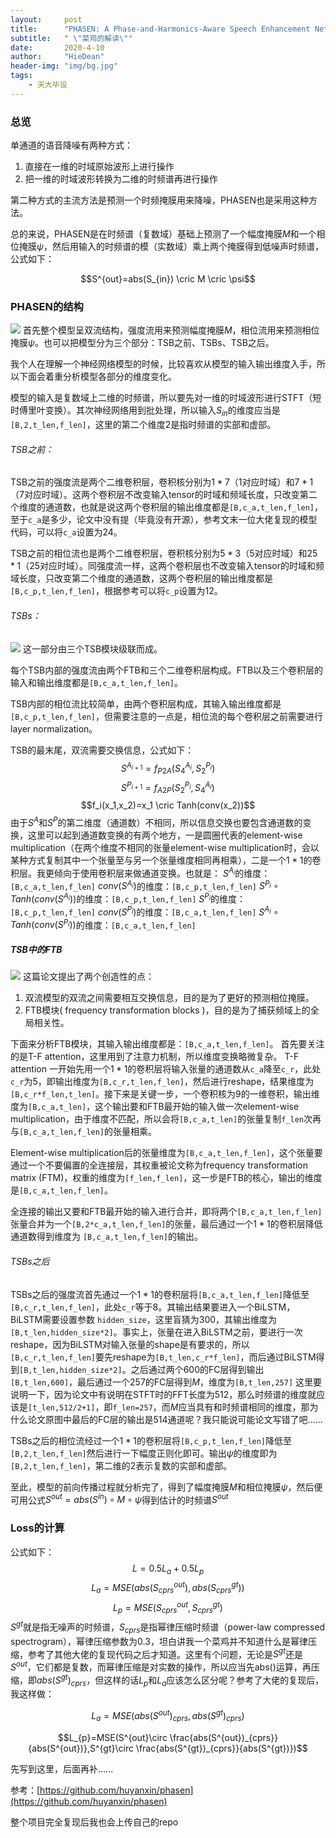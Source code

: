 ```yaml
---
layout:     post
title:      "PHASEN: A Phase-and-Harmonics-Aware Speech Enhancement Network 论文解读"
subtitle:   " \"菜鸡的解读\""
date:       2020-4-10
author:     "HieDean"
header-img: "img/bg.jpg"
tags:
    - 天大毕设
---
```

<head>
    <script src="https://cdn.mathjax.org/mathjax/latest/MathJax.js?config=TeX-AMS-MML_HTMLorMML" type="text/javascript"></script>
    <script type="text/x-mathjax-config">
        MathJax.Hub.Config({
            tex2jax: {
            skipTags: ['script', 'noscript', 'style', 'textarea', 'pre'],
            inlineMath: [['$','$']]
            }
        });
    </script>
</head>

### 总览
单通道的语音降噪有两种方式：
1. 直接在一维的时域原始波形上进行操作
2. 把一维的时域波形转换为二维的时频谱再进行操作

第二种方式的主流方法是预测一个时频掩膜用来降噪，PHASEN也是采用这种方法。

总的来说，PHASEN是在时频谱（复数域）基础上预测了一个幅度掩膜$M$和一个相位掩膜$\psi$，然后用输入的时频谱的模（实数域）乘上两个掩膜得到低噪声时频谱，公式如下：

$$S^{out}=abs(S_{in}) \cric M \cric \psi$$

### PHASEN的结构
![](https://upload-images.jianshu.io/upload_images/8128430-d6793b16f927a39c.png?imageMogr2/auto-orient/strip%7CimageView2/2/w/1240)
首先整个模型呈双流结构，强度流用来预测幅度掩膜$M$，相位流用来预测相位掩膜$\psi$。也可以把模型分为三个部分：TSB之前、TSBs、TSB之后。

我个人在理解一个神经网络模型的时候，比较喜欢从模型的输入输出维度入手，所以下面会着重分析模型各部分的维度变化。

模型的输入是复数域上二维的时频谱，所以要先对一维的时域波形进行STFT（短时傅里叶变换）。其次神经网络用到批处理，所以输入$S_{in}$的维度应当是`[B,2,t_len,f_len]`，这里的第二个维度2是指时频谱的实部和虚部。

###### TSB之前：
TSB之前的强度流是两个二维卷积层，卷积核分别为$1*7$（1对应时域）和$7*1$（7对应时域）。这两个卷积层不改变输入tensor的时域和频域长度，只改变第二个维度的通道数，也就是说这两个卷积层的输出维度都是`[B,c_a,t_len,f_len]`，至于`c_a`是多少，论文中没有提（毕竟没有开源），参考文末一位大佬复现的模型代码，可以将`c_a`设置为24。

TSB之前的相位流也是两个二维卷积层，卷积核分别为$5*3$（5对应时域）和$25*1$（25对应时域）。同强度流一样，这两个卷积层也不改变输入tensor的时域和频域长度，只改变第二个维度的通道数，这两个卷积层的输出维度都是`[B,c_p,t_len,f_len]`，根据参考可以将`c_p`设置为12。

###### TSBs：
![](https://upload-images.jianshu.io/upload_images/8128430-9e19f317b72e7024.png?imageMogr2/auto-orient/strip%7CimageView2/2/w/1240)
这一部分由三个TSB模块级联而成。

每个TSB内部的强度流由两个FTB和三个二维卷积层构成。FTB以及三个卷积层的输入和输出维度都是`[B,c_a,t_len,f_len]`。

TSB内部的相位流比较简单，由两个卷积层构成，其输入输出维度都是`[B,c_p,t_len,f_len]`，但需要注意的一点是，相位流的每个卷积层之前需要进行layer normalization。

TSB的最末尾，双流需要交换信息，公式如下：
$$S^{A_{i+1}}=f_{P2A}(S^{A_i}_4,S^{P_i}_2)$$
$$S^{P_{i+1}}=f_{A2P}(S^{P_i}_2,S^{A_i}_4)$$
$$f_i(x_1,x_2)=x_1 \cric Tanh(conv(x_2))$$
由于$S^{A}$和$S^{P}$的第二维度（通道数）不相同，所以信息交换也要包含通道数的变换，这里可以起到通道数变换的有两个地方，一是圆圈代表的element-wise multiplication（在两个维度不相同的张量element-wise multiplication时，会以某种方式复制其中一个张量至与另一个张量维度相同再相乘），二是一个$1*1$的卷积层。我更倾向于使用卷积层来做通道变换。也就是：
$S^{A_i}$的维度：`[B,c_a,t_len,f_len]`
$conv(S^{A_i})$的维度：`[B,c_p,t_len,f_len]`
$S^{P_i} \circ Tanh(conv(S^{A_i}))$的维度：`[B,c_p,t_len,f_len]`
$S^{P_i}$的维度：`[B,c_p,t_len,f_len]`
$conv(S^{P_i})$的维度：`[B,c_a,t_len,f_len]`
$S^{A_i} \circ Tanh(conv(S^{P_i}))$的维度：`[B,c_a,t_len,f_len]`

##### TSB中的FTB
![](https://upload-images.jianshu.io/upload_images/8128430-c57ef321578df4e2.png?imageMogr2/auto-orient/strip%7CimageView2/2/w/1240)
这篇论文提出了两个创造性的点：
1. 双流模型的双流之间需要相互交换信息，目的是为了更好的预测相位掩膜。
2. FTB模块( frequency transformation blocks )，目的是为了捕获频域上的全局相关性。

下面来分析FTB模块，其输入输出维度都是：`[B,c_a,t_len,f_len]`。
首先要关注的是T-F attention，这里用到了注意力机制，所以维度变换略微复杂。
T-F attention 一开始先用一个$1*1$的卷积层将输入张量的通道数从`c_a`降至`c_r`，此处`c_r`为5，即输出维度为`[B,c_r,t_len,f_len]`，然后进行reshape，结果维度为`[B,c_r*f_len,t_len]`。接下来是关键一步，一个卷积核为9的一维卷积，输出维度为`[B,c_a,t_len]`，这个输出要和FTB最开始的输入做一次element-wise multiplication，由于维度不匹配，所以会将`[B,c_a,t_len]`的张量复制`f_len`次再与`[B,c_a,t_len,f_len]`的张量相乘。

Element-wise multiplication后的张量维度为`[B,c_a,t_len,f_len]`，这个张量要通过一个不要偏置的全连接层，其权重被论文称为frequency transformation matrix (FTM)，权重的维度为`[f_len,f_len]`，这一步是FTB的核心，输出的维度是`[B,c_a,t_len,f_len]`。

全连接的输出又要和FTB最开始的输入进行合并，即将两个`[B,c_a,t_len,f_len]`张量合并为一个`[B,2*c_a,t_len,f_len]`的张量，最后通过一个$1*1$的卷积层降低通道数得到维度为
`[B,c_a,t_len,f_len]`的输出。

###### TSBs之后
TSBs之后的强度流首先通过一个$1*1$的卷积层将`[B,c_a,t_len,f_len]`降低至`[B,c_r,t_len,f_len]`，此处`c_r`等于8。其输出结果要进入一个BiLSTM，BiLSTM需要设置参数 `hidden_size`，这里盲猜为300，其输出维度为`[B,t_len,hidden_size*2]`。事实上，张量在进入BiLSTM之前，要进行一次reshape，因为BiLSTM对输入张量的shape是有要求的，所以`[B,c_r,t_len,f_len]`要先reshape为`[B,t_len,c_r*f_len]`，而后通过BiLSTM得到`[B,t_len,hidden_size*2]`。之后通过两个600的FC层得到输出`[B,t_len,600]`，最后通过一个257的FC层得到$M$，维度为`[B,t_len,257]`
这里要说明一下，因为论文中有说明在STFT时的FFT长度为512，那么时频谱的维度就应该是`[t_len,512/2+1]`，即`f_len=257`，而$M$应当具有和时频谱相同的维度，那为什么论文原图中最后的FC层的输出是514通道呢？我只能说可能论文写错了吧......

TSBs之后的相位流经过一个$1*1$的卷积层将`[B,c_p,t_len,f_len]`降低至`[B,2,t_len,f_len]`然后进行一下幅度正则化即可。输出$\psi$的维度即为`[B,2,t_len,f_len]`，第二维的2表示复数的实部和虚部。

至此，模型的前向传播过程就分析完了，得到了幅度掩膜$M$和相位掩膜$\psi$，然后便可用公式$S^{out}=abs(S^{in})\circ M \circ \psi$得到估计的时频谱$S^{out}$

### Loss的计算
公式如下：
$$L=0.5L_a+0.5L_p$$
$$L_a=MSE(abs(S^{out}_{cprs}),abs(S^{gt}_{cprs}))$$
$$L_p=MSE(S^{out}_{cprs},S^{gt}_{cprs})$$
$S^{gt}$就是指无噪声的时频谱，$S_{cprs}$是指幂律压缩时频谱（power-law compressed spectrogram），幂律压缩参数为0.3，坦白讲我一个菜鸡并不知道什么是幂律压缩，参考了其他大佬的复现代码之后才知道。这里有个问题，无论是$S^{gt}$还是$S^{out}$，它们都是复数，而幂律压缩是对实数的操作，所以应当先abs()运算，再压缩，即$abs(S^{gt})_{cprs}$，但这样的话$L_p$和$L_a$应该怎么区分呢？参考了大佬的复现后，我这样做：

$$L_{a}=MSE(abs(S^{out})_{cprs},abs(S^{gt})_{cprs})$$

$$L_{p}=MSE(S^{out}\circ \frac{abs(S^{out})_{cprs}}{abs(S^{out})},S^{gt}\circ \frac{abs(S^{gt})_{cprs}}{abs(S^{gt})})$$

先写到这里，后面再补......

参考：[https://github.com/huyanxin/phasen](https://github.com/huyanxin/phasen)

整个项目完全复现后我也会上传自己的repo
